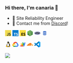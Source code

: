 ### Hi there, I'm canaria 👋 

- 💼 Site Reliability Engineer
- 💬 Contact me from [Discord](https://discord.com/users/242927802557399040)!

<code><img height="20" alt="javascript" src="https://raw.githubusercontent.com/github/explore/80688e429a7d4ef2fca1e82350fe8e3517d3494d/topics/javascript/javascript.png"></code>
<code><img height="20" alt="typescript" src="https://raw.githubusercontent.com/github/explore/80688e429a7d4ef2fca1e82350fe8e3517d3494d/topics/typescript/typescript.png"></code>
<code><img height="20" alt="ecmascript" src="https://raw.githubusercontent.com/github/explore/e4270e345b968ae626310bc86e339a2ae80c6ae4/topics/ecmascript/ecmascript.png"></code>
<code><img height="20" alt="nodejs" src="https://raw.githubusercontent.com/github/explore/80688e429a7d4ef2fca1e82350fe8e3517d3494d/topics/nodejs/nodejs.png"></code>
<code><img height="20" alt="php" src="https://raw.githubusercontent.com/github/explore/80688e429a7d4ef2fca1e82350fe8e3517d3494d/topics/php/php.png"></code>
<code><img height="20" alt="sql" src="https://raw.githubusercontent.com/github/explore/80688e429a7d4ef2fca1e82350fe8e3517d3494d/topics/sql/sql.png"></code>

<code><img height="20" alt="linux" src="https://raw.githubusercontent.com/github/explore/80688e429a7d4ef2fca1e82350fe8e3517d3494d/topics/linux/linux.png"></code>
<code><img height="20" alt="googlecloud" src="https://raw.githubusercontent.com/github/explore/08e8077e6cd7375c007c6fd6ac8cced5d7738494/topics/google-cloud/google-cloud.png"></code>
<code><img height="20" alt="googleappsscript" src="https://raw.githubusercontent.com/github/explore/8f19e4dbbf13418dc1b1d58bb265953553c15a46/topics/google-apps-script/google-apps-script.png"></code>
<code><img height="20" alt="cloudflare" src="https://raw.githubusercontent.com/github/explore/db5984103161a6f28a99b69bd609873d83a21d75/topics/cloudflare/cloudflare.png"></code>
<code><img height="20" alt="vstudiocode" src="https://raw.githubusercontent.com/github/explore/bbd48b997e8d0bef63f676eca4da5e1f76487b56/topics/visual-studio-code/visual-studio-code.png"></code>

<img align="center" src="https://github-readme-stats.vercel.app/api?username=canaria3406&theme=vue-dark" />
